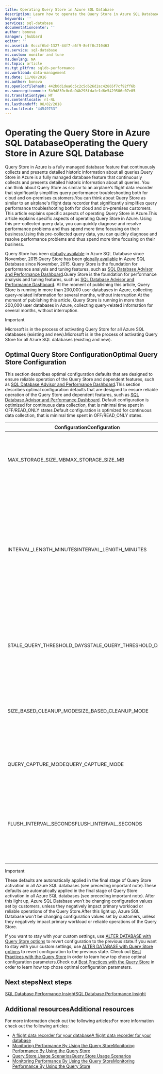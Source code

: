 ```yaml
---
title: Operating Query Store in Azure SQL Database
description: Learn how to operate the Query Store in Azure SQL Database
keywords: ''
services: sql-database
documentationcenter: ''
author: bonova
manager: jhubbard
editor: ''
ms.assetid: 0cccf6bd-1327-44f7-a6f9-8eff0c210463
ms.service: sql-database
ms.custom: monitor and tune
ms.devlang: NA
ms.topic: article
ms.tgt_pltfrm: sqldb-performance
ms.workload: data-management
ms.date: 11/08/2016
ms.author: bonova
ms.openlocfilehash: 442b0d1dea6c5c2c5d626d2ac42865f7cf92ff6b
ms.sourcegitcommit: 5b9d839c0c0a94b293fdafe1d6e5429506c07e05
ms.translationtype: HT
ms.contentlocale: nl-NL
ms.lasthandoff: 08/02/2018
ms.locfileid: "44549733"
---
```

# <a name="operating-the-query-store-in-azure-sql-database"></a><span data-ttu-id="a32bf-103">Operating the Query Store in Azure SQL Database</span><span class="sxs-lookup"><span data-stu-id="a32bf-103">Operating the Query Store in Azure SQL Database</span></span>
<span data-ttu-id="a32bf-104">Query Store in Azure is a fully managed database feature that continuously collects and presents detailed historic information about all queries.</span><span class="sxs-lookup"><span data-stu-id="a32bf-104">Query Store in Azure is a fully managed database feature that continuously collects and presents detailed historic information about all queries.</span></span> <span data-ttu-id="a32bf-105">You can think about Query Store as similar to an airplane's flight data recorder that significantly simplifies query performance troubleshooting both for cloud and on-premises customers.</span><span class="sxs-lookup"><span data-stu-id="a32bf-105">You can think about Query Store as similar to an airplane's flight data recorder that significantly simplifies query performance troubleshooting both for cloud and on-premises customers.</span></span> <span data-ttu-id="a32bf-106">This article explains specific aspects of operating Query Store in Azure.</span><span class="sxs-lookup"><span data-stu-id="a32bf-106">This article explains specific aspects of operating Query Store in Azure.</span></span> <span data-ttu-id="a32bf-107">Using this pre-collected query data, you can quickly diagnose and resolve performance problems and thus spend more time focusing on their business.</span><span class="sxs-lookup"><span data-stu-id="a32bf-107">Using this pre-collected query data, you can quickly diagnose and resolve performance problems and thus spend more time focusing on their business.</span></span> 

<span data-ttu-id="a32bf-108">Query Store has been [globally available](https://azure.microsoft.com/updates/general-availability-azure-sql-database-query-store/) in Azure SQL Database since November, 2015.</span><span class="sxs-lookup"><span data-stu-id="a32bf-108">Query Store has been [globally available](https://azure.microsoft.com/updates/general-availability-azure-sql-database-query-store/) in Azure SQL Database since November, 2015.</span></span> <span data-ttu-id="a32bf-109">Query Store is the foundation for performance analysis and tuning features, such as [SQL Database Advisor and Performance Dashboard](https://azure.microsoft.com/updates/sqldatabaseadvisorga/).</span><span class="sxs-lookup"><span data-stu-id="a32bf-109">Query Store is the foundation for performance analysis and tuning features, such as [SQL Database Advisor and Performance Dashboard](https://azure.microsoft.com/updates/sqldatabaseadvisorga/).</span></span> <span data-ttu-id="a32bf-110">At the moment of publishing this article, Query Store is running in more than 200,000 user databases in Azure, collecting query-related information for several months, without interruption.</span><span class="sxs-lookup"><span data-stu-id="a32bf-110">At the moment of publishing this article, Query Store is running in more than 200,000 user databases in Azure, collecting query-related information for several months, without interruption.</span></span>

> [!IMPORTANT]
> <span data-ttu-id="a32bf-111">Microsoft is in the process of activating Query Store for all Azure SQL databases (existing and new).</span><span class="sxs-lookup"><span data-stu-id="a32bf-111">Microsoft is in the process of activating Query Store for all Azure SQL databases (existing and new).</span></span> 
> 
> 

## <a name="optimal-query-store-configuration"></a><span data-ttu-id="a32bf-112">Optimal Query Store Configuration</span><span class="sxs-lookup"><span data-stu-id="a32bf-112">Optimal Query Store Configuration</span></span>
<span data-ttu-id="a32bf-113">This section describes optimal configuration defaults that are designed to ensure reliable operation of the Query Store and dependent features, such as [SQL Database Advisor and Performance Dashboard](https://azure.microsoft.com/updates/sqldatabaseadvisorga/).</span><span class="sxs-lookup"><span data-stu-id="a32bf-113">This section describes optimal configuration defaults that are designed to ensure reliable operation of the Query Store and dependent features, such as [SQL Database Advisor and Performance Dashboard](https://azure.microsoft.com/updates/sqldatabaseadvisorga/).</span></span> <span data-ttu-id="a32bf-114">Default configuration is optimized for continuous data collection, that is minimal time spent in OFF/READ_ONLY states.</span><span class="sxs-lookup"><span data-stu-id="a32bf-114">Default configuration is optimized for continuous data collection, that is minimal time spent in OFF/READ_ONLY states.</span></span>

| <span data-ttu-id="a32bf-115">Configuration</span><span class="sxs-lookup"><span data-stu-id="a32bf-115">Configuration</span></span> | <span data-ttu-id="a32bf-116">Description</span><span class="sxs-lookup"><span data-stu-id="a32bf-116">Description</span></span> | <span data-ttu-id="a32bf-117">Default</span><span class="sxs-lookup"><span data-stu-id="a32bf-117">Default</span></span> | <span data-ttu-id="a32bf-118">Comment</span><span class="sxs-lookup"><span data-stu-id="a32bf-118">Comment</span></span> |
| --- | --- | --- | --- |
| <span data-ttu-id="a32bf-119">MAX_STORAGE_SIZE_MB</span><span class="sxs-lookup"><span data-stu-id="a32bf-119">MAX_STORAGE_SIZE_MB</span></span> |<span data-ttu-id="a32bf-120">Specifies the limit for the data space that Query Store can take inside z customer database</span><span class="sxs-lookup"><span data-stu-id="a32bf-120">Specifies the limit for the data space that Query Store can take inside z customer database</span></span> |<span data-ttu-id="a32bf-121">100</span><span class="sxs-lookup"><span data-stu-id="a32bf-121">100</span></span> |<span data-ttu-id="a32bf-122">Enforced for new databases</span><span class="sxs-lookup"><span data-stu-id="a32bf-122">Enforced for new databases</span></span> |
| <span data-ttu-id="a32bf-123">INTERVAL_LENGTH_MINUTES</span><span class="sxs-lookup"><span data-stu-id="a32bf-123">INTERVAL_LENGTH_MINUTES</span></span> |<span data-ttu-id="a32bf-124">Defines size of time window during which collected runtime statistics for query plans are aggregated and persisted.</span><span class="sxs-lookup"><span data-stu-id="a32bf-124">Defines size of time window during which collected runtime statistics for query plans are aggregated and persisted.</span></span> <span data-ttu-id="a32bf-125">Every active query plan has at most one row for a period of time defined with this configuration</span><span class="sxs-lookup"><span data-stu-id="a32bf-125">Every active query plan has at most one row for a period of time defined with this configuration</span></span> |<span data-ttu-id="a32bf-126">60</span><span class="sxs-lookup"><span data-stu-id="a32bf-126">60</span></span> |<span data-ttu-id="a32bf-127">Enforced for new databases</span><span class="sxs-lookup"><span data-stu-id="a32bf-127">Enforced for new databases</span></span> |
| <span data-ttu-id="a32bf-128">STALE_QUERY_THRESHOLD_DAYS</span><span class="sxs-lookup"><span data-stu-id="a32bf-128">STALE_QUERY_THRESHOLD_DAYS</span></span> |<span data-ttu-id="a32bf-129">Time-based cleanup policy that controls the retention period of persisted runtime statistics and inactive queries</span><span class="sxs-lookup"><span data-stu-id="a32bf-129">Time-based cleanup policy that controls the retention period of persisted runtime statistics and inactive queries</span></span> |<span data-ttu-id="a32bf-130">30</span><span class="sxs-lookup"><span data-stu-id="a32bf-130">30</span></span> |<span data-ttu-id="a32bf-131">Enforced for new databases and databases with previous default (367)</span><span class="sxs-lookup"><span data-stu-id="a32bf-131">Enforced for new databases and databases with previous default (367)</span></span> |
| <span data-ttu-id="a32bf-132">SIZE_BASED_CLEANUP_MODE</span><span class="sxs-lookup"><span data-stu-id="a32bf-132">SIZE_BASED_CLEANUP_MODE</span></span> |<span data-ttu-id="a32bf-133">Specifies whether automatic data cleanup takes place when Query Store data size approaches the limit</span><span class="sxs-lookup"><span data-stu-id="a32bf-133">Specifies whether automatic data cleanup takes place when Query Store data size approaches the limit</span></span> |<span data-ttu-id="a32bf-134">AUTO</span><span class="sxs-lookup"><span data-stu-id="a32bf-134">AUTO</span></span> |<span data-ttu-id="a32bf-135">Enforced for all databases</span><span class="sxs-lookup"><span data-stu-id="a32bf-135">Enforced for all databases</span></span> |
| <span data-ttu-id="a32bf-136">QUERY_CAPTURE_MODE</span><span class="sxs-lookup"><span data-stu-id="a32bf-136">QUERY_CAPTURE_MODE</span></span> |<span data-ttu-id="a32bf-137">Specifies whether all queries or only a subset of queries are tracked</span><span class="sxs-lookup"><span data-stu-id="a32bf-137">Specifies whether all queries or only a subset of queries are tracked</span></span> |<span data-ttu-id="a32bf-138">AUTO</span><span class="sxs-lookup"><span data-stu-id="a32bf-138">AUTO</span></span> |<span data-ttu-id="a32bf-139">Enforced for all databases</span><span class="sxs-lookup"><span data-stu-id="a32bf-139">Enforced for all databases</span></span> |
| <span data-ttu-id="a32bf-140">FLUSH_INTERVAL_SECONDS</span><span class="sxs-lookup"><span data-stu-id="a32bf-140">FLUSH_INTERVAL_SECONDS</span></span> |<span data-ttu-id="a32bf-141">Specifies maximum period during which captured runtime statistics are kept in memory, before flushing to disk</span><span class="sxs-lookup"><span data-stu-id="a32bf-141">Specifies maximum period during which captured runtime statistics are kept in memory, before flushing to disk</span></span> |<span data-ttu-id="a32bf-142">900</span><span class="sxs-lookup"><span data-stu-id="a32bf-142">900</span></span> |<span data-ttu-id="a32bf-143">Enforced for new databases</span><span class="sxs-lookup"><span data-stu-id="a32bf-143">Enforced for new databases</span></span> |
|  | | | |

> [!IMPORTANT]
> <span data-ttu-id="a32bf-144">These defaults are automatically applied in the final stage of Query Store activation in all Azure SQL databases (see preceding important note).</span><span class="sxs-lookup"><span data-stu-id="a32bf-144">These defaults are automatically applied in the final stage of Query Store activation in all Azure SQL databases (see preceding important note).</span></span> <span data-ttu-id="a32bf-145">After this light up, Azure SQL Database won’t be changing configuration values set by customers, unless they negatively impact primary workload or reliable operations of the Query Store.</span><span class="sxs-lookup"><span data-stu-id="a32bf-145">After this light up, Azure SQL Database won’t be changing configuration values set by customers, unless they negatively impact primary workload or reliable operations of the Query Store.</span></span>
> 
> 

<span data-ttu-id="a32bf-146">If you want to stay with your custom settings, use [ALTER DATABASE with Query Store options](https://msdn.microsoft.com/library/bb522682.aspx) to revert configuration to the previous state.</span><span class="sxs-lookup"><span data-stu-id="a32bf-146">If you want to stay with your custom settings, use [ALTER DATABASE with Query Store options](https://msdn.microsoft.com/library/bb522682.aspx) to revert configuration to the previous state.</span></span> <span data-ttu-id="a32bf-147">Check out [Best Practices with the Query Store](https://msdn.microsoft.com/library/mt604821.aspx) in order to learn how top chose optimal configuration parameters.</span><span class="sxs-lookup"><span data-stu-id="a32bf-147">Check out [Best Practices with the Query Store](https://msdn.microsoft.com/library/mt604821.aspx) in order to learn how top chose optimal configuration parameters.</span></span>

## <a name="next-steps"></a><span data-ttu-id="a32bf-148">Next steps</span><span class="sxs-lookup"><span data-stu-id="a32bf-148">Next steps</span></span>
[<span data-ttu-id="a32bf-149">SQL Database Performance Insight</span><span class="sxs-lookup"><span data-stu-id="a32bf-149">SQL Database Performance Insight</span></span>](sql-database-performance.md)

## <a name="additional-resources"></a><span data-ttu-id="a32bf-150">Additional resources</span><span class="sxs-lookup"><span data-stu-id="a32bf-150">Additional resources</span></span>
<span data-ttu-id="a32bf-151">For more information check out the following articles:</span><span class="sxs-lookup"><span data-stu-id="a32bf-151">For more information check out the following articles:</span></span>

* [<span data-ttu-id="a32bf-152">A flight data recorder for your database</span><span class="sxs-lookup"><span data-stu-id="a32bf-152">A flight data recorder for your database</span></span>](https://azure.microsoft.com/blog/query-store-a-flight-data-recorder-for-your-database) 
* [<span data-ttu-id="a32bf-153">Monitoring Performance By Using the Query Store</span><span class="sxs-lookup"><span data-stu-id="a32bf-153">Monitoring Performance By Using the Query Store</span></span>](https://msdn.microsoft.com/library/dn817826.aspx)
* [<span data-ttu-id="a32bf-154">Query Store Usage Scenarios</span><span class="sxs-lookup"><span data-stu-id="a32bf-154">Query Store Usage Scenarios</span></span>](https://msdn.microsoft.com/library/mt614796.aspx)
* [<span data-ttu-id="a32bf-155">Monitoring Performance By Using the Query Store</span><span class="sxs-lookup"><span data-stu-id="a32bf-155">Monitoring Performance By Using the Query Store</span></span>](https://msdn.microsoft.com/library/dn817826.aspx) 

